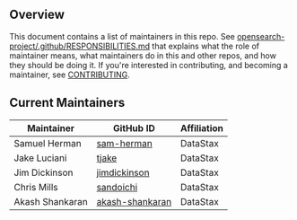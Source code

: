 ## Overview

This document contains a list of maintainers in this repo. See [opensearch-project/.github/RESPONSIBILITIES.md](https://github.com/opensearch-project/.github/blob/main/RESPONSIBILITIES.md#maintainer-responsibilities) that explains what the role of maintainer means, what maintainers do in this and other repos, and how they should be doing it. If you're interested in contributing, and becoming a maintainer, see [CONTRIBUTING](CONTRIBUTING.md).

## Current Maintainers

| Maintainer    | GitHub ID                             | Affiliation |
|---------------|---------------------------------------|-------------|
| Samuel Herman | [sam-herman](https://github.com/sam-herman) | DataStax    |
| Jake Luciani  | [tjake](https://github.com/tjake)          | DataStax      |
| Jim Dickinson | [jimdickinson](https://github.com/jimdickinson)            | DataStax      |
| Chris Mills   | [sandoichi](https://github.com/sandoichi)            | DataStax      |
| Akash Shankaran | [akash-shankaran](https://github.com/akash-shankaran) | DataStax |


